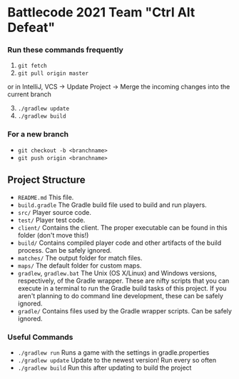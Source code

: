 # Battlecode 2021 Team "Ctrl Alt Defeat"

### Run these commands frequently
1. `git fetch`
2. `git pull origin master`

or in IntelliJ, VCS -> Update Project -> Merge the incoming changes into the current branch

3. `./gradlew update`
4. `./gradlew build`

### For a new branch
- `git checkout -b <branchname>`
- `git push origin <branchname>`

## Project Structure

- `README.md`
    This file.
- `build.gradle`
    The Gradle build file used to build and run players.
- `src/`
    Player source code.
- `test/`
    Player test code.
- `client/`
    Contains the client. The proper executable can be found in this folder (don't move this!)
- `build/`
    Contains compiled player code and other artifacts of the build process. Can be safely ignored.
- `matches/`
    The output folder for match files.
- `maps/`
    The default folder for custom maps.
- `gradlew`, `gradlew.bat`
    The Unix (OS X/Linux) and Windows versions, respectively, of the Gradle wrapper. These are nifty scripts that you can execute in a terminal to run the Gradle build tasks of this project. If you aren't planning to do command line development, these can be safely ignored.
- `gradle/`
    Contains files used by the Gradle wrapper scripts. Can be safely ignored.


### Useful Commands

- `./gradlew run`
    Runs a game with the settings in gradle.properties
- `./gradlew update`
    Update to the newest version! Run every so often
- `./gradlew build`
    Run this after updating to build the project
